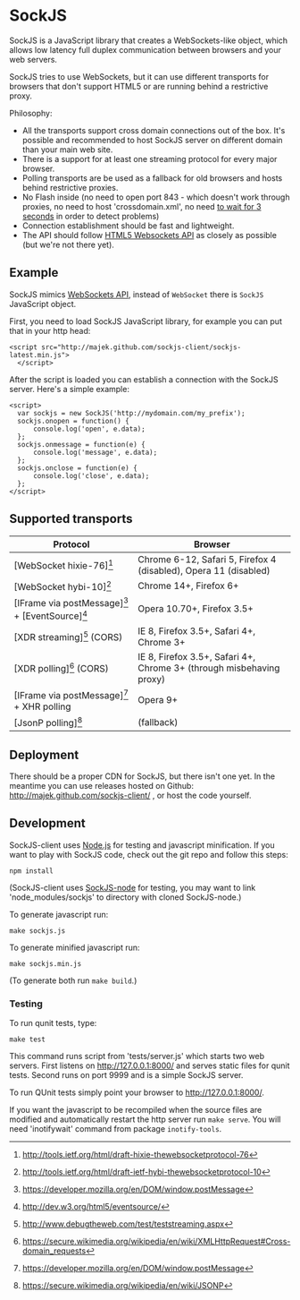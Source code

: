 SockJS
======

SockJS is a JavaScript library that creates a WebSockets-like object,
which allows low latency full duplex communication between browsers
and your web servers.

SockJS tries to use WebSockets, but it can use different transports
for browsers that don't support HTML5 or are running behind a
restrictive proxy.

Philosophy:

 * All the transports support cross domain connections out of the
   box. It's possible and recommended to host SockJS server on
   different domain than your main web site.
 * There is a support for at least one streaming protocol for every
   major browser.
 * Polling transports are be used as a fallback for old browsers and
   hosts behind restrictive proxies.
 * No Flash inside (no need to open port 843 - which doesn't work
   through proxies, no need to host 'crossdomain.xml', no need
   [to wait for 3 seconds](https://github.com/gimite/web-socket-js/issues/49)
   in order to detect problems)
 * Connection establishment should be fast and lightweight.
 * The API should follow [HTML5 Websockets API](http://dev.w3.org/html5/websockets/) as closely as possible (but we're not there yet).


Example
-------

SockJS mimics [WebSockets API](http://dev.w3.org/html5/websockets/),
 instead of `WebSocket` there is `SockJS` JavaScript object.

First, you need to load SockJS JavaScript library, for example you can
put that in your http head:

    <script src="http://majek.github.com/sockjs-client/sockjs-latest.min.js">
      </script>

After the script is loaded you can establish a connection with the
SockJS server. Here's a simple example:

    <script>
      var sockjs = new SockJS('http://mydomain.com/my_prefix');
      sockjs.onopen = function() {
          console.log('open', e.data);
      };
      sockjs.onmessage = function(e) {
          console.log('message', e.data);
      };
      sockjs.onclose = function(e) {
          console.log('close', e.data);
      };
    </script>


Supported transports
--------------------

Protocol                                          | Browser
------------------------------------------------- | -------------
[WebSocket hixie-76][^1]                          | Chrome 6-12, Safari 5, Firefox 4 (disabled), Opera 11 (disabled)
[WebSocket hybi-10][^2]                           | Chrome 14+, Firefox 6+
[IFrame via postMessage][^3] + [EventSource][^4]  | Opera 10.70+, Firefox 3.5+
[XDR streaming][^7] (CORS)                        | IE 8, Firefox 3.5+, Safari 4+, Chrome 3+
[XDR polling][^5] (CORS)                          | IE 8, Firefox 3.5+, Safari 4+, Chrome 3+ (through misbehaving proxy)
[IFrame via postMessage][^3] + XHR polling        | Opera 9+
[JsonP polling][^6]                               | (fallback)


[^1]: http://tools.ietf.org/html/draft-hixie-thewebsocketprotocol-76
[^2]: http://tools.ietf.org/html/draft-ietf-hybi-thewebsocketprotocol-10
[^3]: https://developer.mozilla.org/en/DOM/window.postMessage
[^4]: http://dev.w3.org/html5/eventsource/
[^5]: https://secure.wikimedia.org/wikipedia/en/wiki/XMLHttpRequest#Cross-domain_requests
[^6]: https://secure.wikimedia.org/wikipedia/en/wiki/JSONP
[^7]: http://www.debugtheweb.com/test/teststreaming.aspx


Deployment
----------

There should be a proper CDN for SockJS, but there isn't one yet. In
the meantime you can use releases hosted on Github:
http://majek.github.com/sockjs-client/ , or host the code yourself.


Development
-----------

SockJS-client uses [Node.js](http://nodejs.org/) for testing and
javascript minification. If you want to play with SockJS code, check
out the git repo and follow this steps:

    npm install

(SockJS-client uses
[SockJS-node](https://github.com/majek/sockjs-node) for testing, you
may want to link 'node_modules/sockjs' to directory with cloned
SockJS-node.)

To generate javascript run:

    make sockjs.js

To generate minified javascript run:

    make sockjs.min.js

(To generate both run `make build`.)


### Testing

To run qunit tests, type:

    make test

This command runs script from 'tests/server.js' which starts two web
servers. First listens on http://127.0.0.1:8000/ and serves static
files for qunit tests. Second runs on port 9999 and is a simple SockJS
server.

To run QUnit tests simply point your browser to
http://127.0.0.1:8000/.

If you want the javascript to be recompiled when the source files are
modified and automatically restart the http server run `make
serve`. You will need 'inotifywait' command from package
`inotify-tools`.

